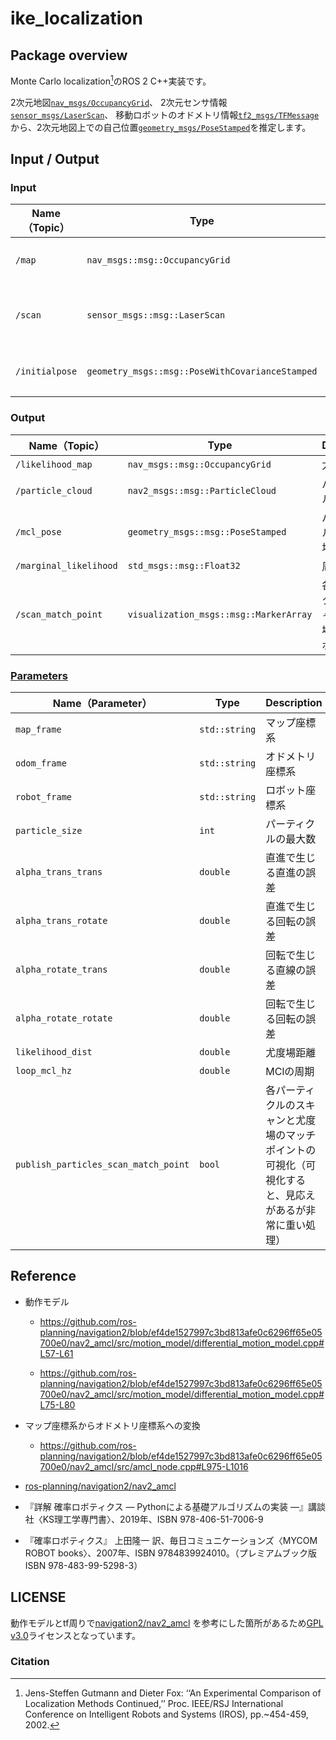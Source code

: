 # ike_localization

## Package overview
Monte Carlo localization[^1]のROS 2 C++実装です。

2次元地図[`nav_msgs/OccupancyGrid`](http://docs.ros.org/en/melodic/api/nav_msgs/html/msg/OccupancyGrid.html)、
2次元センサ情報[`sensor_msgs/LaserScan`](http://docs.ros.org/en/melodic/api/sensor_msgs/html/msg/LaserScan.html)、
移動ロボットのオドメトリ情報[`tf2_msgs/TFMessage`](http://docs.ros.org/en/jade/api/tf2_msgs/html/msg/TFMessage.html)から、2次元地図上での自己位置[`geometry_msgs/PoseStamped`](http://docs.ros.org/en/noetic/api/geometry_msgs/html/msg/PoseStamped.html)を推定します。

## Input / Output

### Input

| **Name（Topic）** | **Type**                                          | **Description**                             | 
| ------------- | --------------------------------------------- | --------------------------------------- | 
| `/map`          | `nav_msgs::msg::OccupancyGrid`                  | map_serverから受け取る2次元地図         | 
| `/scan`         | `sensor_msgs::msg::LaserScan`                   | ロボットから得られる2次元スキャンデータ | 
| `/initialpose`  | `geometry_msgs::msg::PoseWithCovarianceStamped` | 自己位置推定のための初期値              | 

### Output

| **Name（Topic）**        | **Type**                                 | **Description**                                      | 
| -------------------- | ------------------------------------ | ------------------------------------------------ | 
| `/likelihood_map`      | `nav_msgs::msg::OccupancyGrid`         | 尤度場                                           | 
| `/particle_cloud`      | `nav2_msgs::msg::ParticleCloud`        | パーティクル群群                                   | 
| `/mcl_pose`            | `geometry_msgs::msg::PoseStamped`      |  パーティクル全体の平均姿勢                       | 
| `/marginal_likelihood` | `std_msgs::msg::Float32`               | 周辺尤度                                         | 
| `/scan_match_point`    | `visualization_msgs::msg::MarkerArray` | 各パーティクルのスキャンと尤度場のマッチポイント | 

### [Parameters](../ike_nav_parameters/config/ike_localization_parameter.yaml)

| **Name（Parameter）**   | **Type**        | **Description**            | 
| ------------------- | ----------- | ---------------------- | 
| `map_frame`           | `std::string` | マップ座標系           | 
| `odom_frame`          | `std::string` | オドメトリ座標系       | 
| `robot_frame`         | `std::string` | ロボット座標系         | 
| `particle_size`       | `int`         | パーティクルの最大数   | 
| `alpha_trans_trans`   | `double`      | 直進で生じる直進の誤差 | 
| `alpha_trans_rotate`  | `double`      | 直進で生じる回転の誤差 | 
| `alpha_rotate_trans`  | `double`      | 回転で生じる直線の誤差 | 
| `alpha_rotate_rotate` | `double`      | 回転で生じる回転の誤差 | 
| `likelihood_dist`     | `double`      | 尤度場距離             | 
| `loop_mcl_hz`         | `double`      | MClの周期              |
| `publish_particles_scan_match_point`         | `bool`        | 各パーティクルのスキャンと尤度場のマッチポイントの可視化（可視化すると、見応えがあるが非常に重い処理）              |

## Reference

* 動作モデル
  * https://github.com/ros-planning/navigation2/blob/ef4de1527997c3bd813afe0c6296ff65e05700e0/nav2_amcl/src/motion_model/differential_motion_model.cpp#L57-L61

  * https://github.com/ros-planning/navigation2/blob/ef4de1527997c3bd813afe0c6296ff65e05700e0/nav2_amcl/src/motion_model/differential_motion_model.cpp#L75-L80 

* マップ座標系からオドメトリ座標系への変換
  * https://github.com/ros-planning/navigation2/blob/ef4de1527997c3bd813afe0c6296ff65e05700e0/nav2_amcl/src/amcl_node.cpp#L975-L1016

* [ros-planning/navigation2/nav2_amcl](https://github.com/ros-planning/navigation2/tree/main/nav2_amcl)
* 『詳解 確率ロボティクス ― Pythonによる基礎アルゴリズムの実装 ―』講談社〈KS理工学専門書〉、2019年、ISBN 978-406-51-7006-9
* 『確率ロボティクス』 上田隆一 訳、毎日コミュニケーションズ〈MYCOM ROBOT books〉、2007年、ISBN 9784839924010。（プレミアムブック版 ISBN 978-483-99-5298-3）

## LICENSE

動作モデルとtf周りで[navigation2/nav2_amcl](https://github.com/ros-planning/navigation2/tree/main/nav2_amcl)
を参考にした箇所があるため[GPL v3.0](./LICENSE)ライセンスとなっています。

### Citation

[^1]: Jens-Steffen Gutmann and Dieter Fox: ‘‘An Experimental Comparison of Localization Methods Continued,’’ Proc. IEEE/RSJ International Conference on Intelligent Robots and Systems (IROS), pp.~454-459, 2002.